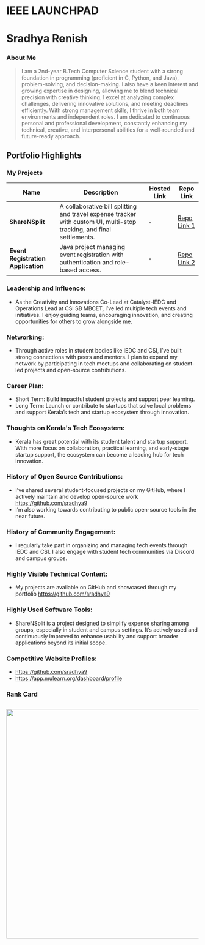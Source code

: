 # IEEE LAUNCHPAD

# Sradhya Renish

### About Me

> I am a 2nd-year B.Tech Computer Science student with a strong foundation in programming (proficient in C, Python, and Java), problem-solving, and decision-making. I also have a keen interest and growing expertise in designing, allowing me to blend technical precision with creative thinking. I excel at analyzing complex challenges, delivering innovative solutions, and meeting deadlines efficiently. With strong management skills, I thrive in both team environments and independent roles. I am dedicated to continuous personal and professional development, constantly enhancing my technical, creative, and interpersonal abilities for a well-rounded and future-ready approach.


## Portfolio Highlights

### My Projects

| Name                | Description                                                               | Hosted Link                              | Repo Link                                                      |
|---------------------|---------------------------------------------------------------------------|------------------------------------------|----------------------------------------------------------------|
| **ShareNSplit**  | A collaborative bill splitting and travel expense tracker with custom UI, multi-stop tracking, and final settlements.                                              | -    | [Repo Link 1](https://github.com/sradhya9/sns.git)             |
| **Event Registration Application**  | Java project managing event registration with authentication and role-based access.                                              | -    | [Repo Link 2](https://github.com/sradhya9/EventRegSystem.git)             |

### Leadership and Influence:

- As the Creativity and Innovations Co-Lead at Catalyst-IEDC and Operations Lead at CSI SB MBCET, I’ve led multiple tech events and initiatives. I enjoy guiding teams, encouraging innovation, and creating opportunities for others to grow alongside me.

### Networking:

- Through active roles in student bodies like IEDC and CSI, I’ve built strong connections with peers and mentors. I plan to expand my network by participating in tech meetups and collaborating on student-led projects and open-source contributions.

### Career Plan:

- Short Term: Build impactful student projects and support peer learning.
- Long Term: Launch or contribute to startups that solve local problems and support Kerala’s tech and startup ecosystem through innovation.
  
### Thoughts on Kerala's Tech Ecosystem:

- Kerala has great potential with its student talent and startup support. With more focus on collaboration, practical learning, and early-stage startup support, the ecosystem can become a leading hub for tech innovation.

### History of Open Source Contributions:

- I’ve shared several student-focused projects on my GitHub, where I actively maintain and develop open-source work https://github.com/sradhya9
- I’m also working towards contributing to public open-source tools in the near future.
  
### History of Community Engagement:

-  I regularly take part in organizing and managing tech events through IEDC and CSI. I also engage with student tech communities via Discord and campus groups.

### Highly Visible Technical Content:

- My projects are available on GitHub and showcased through my portfolio https://github.com/sradhya9

### Highly Used Software Tools:

- ShareNSplit is a project designed to simplify expense sharing among groups, especially in student and campus settings. It’s actively used and continuously improved to enhance usability and support broader applications beyond its initial scope.

### Competitive Website Profiles:

- https://github.com/sradhya9
- https://app.mulearn.org/dashboard/profile

### Rank Card

<img
    src="https://mulearn.org/embed/rank/sradhyarenish@mulearn"
    width="600px">
---

